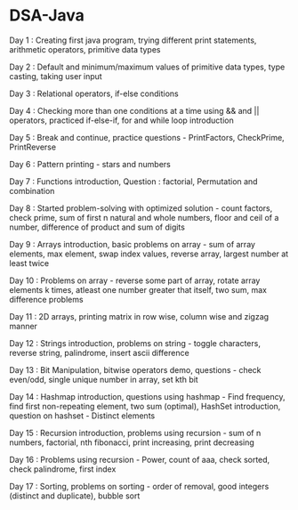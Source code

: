 # DSA-Java

Day 1  : Creating first java program, trying different print statements, arithmetic operators, primitive data types

Day 2  : Default and minimum/maximum values of primitive data types, type casting, taking user input

Day 3  : Relational operators, if-else conditions

Day 4  : Checking more than one conditions at a time using && and || operators, practiced if-else-if, for and while loop introduction

Day 5  : Break and continue, practice questions - PrintFactors, CheckPrime, PrintReverse

Day 6  : Pattern printing - stars and numbers

Day 7  : Functions introduction, Question : factorial, Permutation and combination

Day 8  : Started problem-solving with optimized solution - count factors, check prime, sum of first n natural and whole numbers, floor and ceil of a number, difference of product and sum of digits

Day 9  : Arrays introduction, basic problems on array - sum of array elements, max element, swap index values, reverse array, largest number at least twice

Day 10 : Problems on array - reverse some part of array, rotate array elements k times, atleast one number greater that itself, two sum, max difference problems

Day 11 : 2D arrays, printing matrix in row wise, column wise and zigzag manner

Day 12 : Strings introduction, problems on string - toggle characters, reverse string, palindrome, insert ascii difference

Day 13 : Bit Manipulation, bitwise operators demo, questions - check even/odd, single unique number in array, set kth bit

Day 14 : Hashmap introduction, questions using hashmap - Find frequency, find first non-repeating element, two sum (optimal), HashSet introduction, question on hashset - Distinct elements

Day 15 : Recursion introduction, problems using recursion - sum of n numbers, factorial, nth fibonacci, print increasing, print decreasing

Day 16 : Problems using recursion - Power, count of aaa, check sorted, check palindrome, first index

Day 17 : Sorting, problems on sorting - order of removal, good integers (distinct and duplicate), bubble sort
